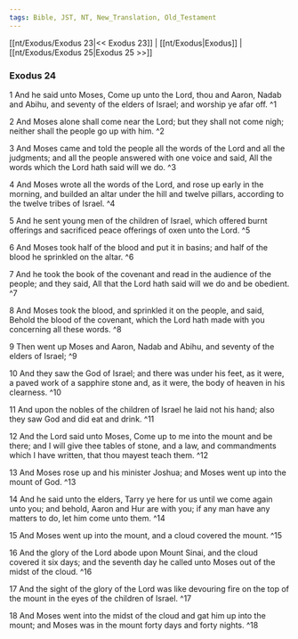 ```yaml
---
tags: Bible, JST, NT, New_Translation, Old_Testament
---
```


[[nt/Exodus/Exodus 23|<< Exodus 23]] | [[nt/Exodus|Exodus]] | [[nt/Exodus/Exodus 25|Exodus 25 >>]]

### Exodus 24

1 And he said unto Moses, Come up unto the Lord, thou and Aaron, Nadab and Abihu, and seventy of the elders of Israel; and worship ye afar off.  ^1

2 And Moses alone shall come near the Lord; but they shall not come nigh; neither shall the people go up with him.  ^2

3 And Moses came and told the people all the words of the Lord and all the judgments; and all the people answered with one voice and said, All the words which the Lord hath said will we do.  ^3

4 And Moses wrote all the words of the Lord, and rose up early in the morning, and builded an altar under the hill and twelve pillars, according to the twelve tribes of Israel.  ^4

5 And he sent young men of the children of Israel, which offered burnt offerings and sacrificed peace offerings of oxen unto the Lord.  ^5

6 And Moses took half of the blood and put it in basins; and half of the blood he sprinkled on the altar.  ^6

7 And he took the book of the covenant and read in the audience of the people; and they said, All that the Lord hath said will we do and be obedient.  ^7

8 And Moses took the blood, and sprinkled it on the people, and said, Behold the blood of the covenant, which the Lord hath made with you concerning all these words.  ^8

9 Then went up Moses and Aaron, Nadab and Abihu, and seventy of the elders of Israel;  ^9

10 And they saw the God of Israel; and there was under his feet, as it were, a paved work of a sapphire stone and, as it were, the body of heaven in his clearness.  ^10

11 And upon the nobles of the children of Israel he laid not his hand; also they saw God and did eat and drink.  ^11

12 And the Lord said unto Moses, Come up to me into the mount and be there; and I will give thee tables of stone, and a law, and commandments which I have written, that thou mayest teach them.  ^12

13 And Moses rose up and his minister Joshua; and Moses went up into the mount of God.  ^13

14 And he said unto the elders, Tarry ye here for us until we come again unto you; and behold, Aaron and Hur are with you; if any man have any matters to do, let him come unto them.  ^14

15 And Moses went up into the mount, and a cloud covered the mount.  ^15

16 And the glory of the Lord abode upon Mount Sinai, and the cloud covered it six days; and the seventh day he called unto Moses out of the midst of the cloud.  ^16

17 And the sight of the glory of the Lord was like devouring fire on the top of the mount in the eyes of the children of Israel.  ^17

18 And Moses went into the midst of the cloud and gat him up into the mount; and Moses was in the mount forty days and forty nights.  ^18

 
